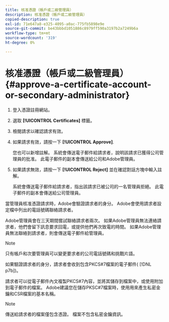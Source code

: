 ```yaml
---
title: 核准憑證（帳戶或二級管理員）
description: 核准憑證（帳戶或二級管理員）
copied-description: true
exl-id: 71e647a8-e325-4095-a0ac-775fb5898e9e
source-git-commit: be43bbbd1051886c8979ff590a3197b2a7249b6a
workflow-type: tm+mt
source-wordcount: '319'
ht-degree: 0%

---
```


# 核准憑證（帳戶或二級管理員）{#approve-a-certificate-account-or-secondary-administrator}

1. 登入憑證註冊網站。
1. 選取 **[!UICONTROL Certificates]** 標籤。
1. 檢閱請求以確認請求有效。
1. 如果請求有效，請按一下 **[!UICONTROL Approve]**.

   您也可以新增註解。 系統會傳送電子郵件給請求者，說明該請求已獲得公司管理員的批准。 此電子郵件的副本會傳送給公司和Adobe管理員。

1. 如果請求無效，請按一下 **[!UICONTROL Reject]** 並在確認對話方塊中輸入註解。

   系統會傳送電子郵件給請求者，指出該請求已被公司的一名管理員拒絕。 此電子郵件的副本會傳送給公司管理員。

當管理員核准憑證請求時，Adobe會驗證請求者的身分。 Adobe會使用請求者設定檔中列出的電話號碼聯絡請求者。

Adobe管理員會在三天期間嘗試聯絡請求者兩次。 如果Adobe管理員無法連絡請求者，他們會留下訊息要求回電，或提供他們再次致電的時間。 如果Adobe管理員無法聯絡到請求者，則會傳送電子郵件給管理員。

>[!NOTE]
>
>只有帳戶和次要管理員可以變更要求者的公司電話號碼和挑戰片語。

如果驗證請求者的身分，請求者會收到包含PKCS#7檔案的電子郵件( [!DNL p7b])。

請求者可以從電子郵件內文複製PKCS#7內容，並將其儲存到檔案中，或使用附加到電子郵件的檔案。 Adobe建議您在儲存PKSC#7檔案時，使用用來產生私密金鑰和CSR檔案的基本名稱。

>[!NOTE]
>
>傳送給請求者的檔案僅包含憑證。 檔案不包含私密金鑰資訊。
